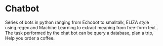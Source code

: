 # Chatbot
Series of bots in python ranging from Echobot to smalltalk, ELIZA style using regex and Machine Learning to extract meaning from free-form text . The task performed by the chat bot can be query a database, plan a trip, Help you order a coffee.
